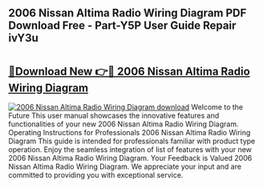 ## 2006 Nissan Altima Radio Wiring Diagram PDF Download Free - Part-Y5P User Guide Repair ivY3u

# <h2><a href="http://dfphhv8.blite.top/?on=2006+Nissan+Altima+Radio+Wiring+Diagram">🔗Download New 👉🔴 2006 Nissan Altima Radio Wiring Diagram</a></h2>

[![2006 Nissan Altima Radio Wiring Diagram download](https://i.imgur.com/lujVjoI.png)](http://dfphhv8.blite.top/?on=2006+Nissan+Altima+Radio+Wiring+Diagram)
Welcome to the Future This user manual showcases the innovative features and functionalities of your new 2006 Nissan Altima Radio Wiring Diagram. Operating Instructions for Professionals 2006 Nissan Altima Radio Wiring Diagram This guide is intended for professionals familiar with product type operation. Enjoy the seamless integration of list of features with your new 2006 Nissan Altima Radio Wiring Diagram. Your Feedback is Valued 2006 Nissan Altima Radio Wiring Diagram. We appreciate your input and are committed to providing you with exceptional service.
